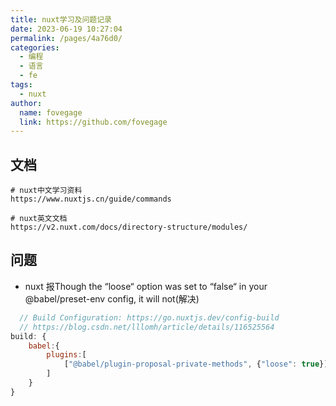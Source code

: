 ```yaml
---
title: nuxt学习及问题记录
date: 2023-06-19 10:27:04
permalink: /pages/4a76d0/
categories:
  - 编程
  - 语言
  - fe
tags:
  - nuxt
author:
  name: fovegage
  link: https://github.com/fovegage
---
```

## 文档
```
# nuxt中文学习资料
https://www.nuxtjs.cn/guide/commands

# nuxt英文文档
https://v2.nuxt.com/docs/directory-structure/modules/
```
## 问题

- nuxt 报Though the “loose“ option was set to “false“ in your @babel/preset-env config, it will not(解决)

```js
  // Build Configuration: https://go.nuxtjs.dev/config-build
  // https://blog.csdn.net/lllomh/article/details/116525564
build: {
    babel:{
        plugins:[
            ["@babel/plugin-proposal-private-methods", {"loose": true}]
        ]
    }
}
```